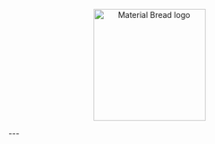 <p align="center">
  <img width="200" src="http://material-bread.org/logo-shadow.svg" alt="Material Bread logo">
</p>
---
